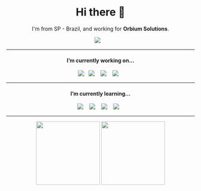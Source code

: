 <h1 align='center'> Hi there 👋</h1>

<p align='center'>
  I'm from SP - Brazil, and working for <b>Orbium Solutions</b>.
</p>

<p align='center'>
  <a href="https://www.linkedin.com/in/sahev/"><img src="https://img.shields.io/badge/linkedin-%230077B5.svg?&style=for-the-badge&logo=linkedin&logoColor=white" /></a>&nbsp;&nbsp;&nbsp;&nbsp;
</p>

<hr>

<h4 align='center'>I’m currently working on...</h4>

<p align='center'>
  <img src="https://img.shields.io/badge/.netcore%20-%23F7DF1E.svg?&style=for-the-badge&logo=.net&logoColor=white" />&nbsp;&nbsp;
  <img src="https://img.shields.io/badge/csharp%20-%234d97ff.svg?&style=for-the-badge&logo=.net&logoColor=white" />&nbsp;&nbsp;&nbsp;
  <img src="https://img.shields.io/badge/mssql%20-%23000000.svg?&style=for-the-badge&logo=sql&logoColor=white" />&nbsp;&nbsp;&nbsp;
  <img src="https://img.shields.io/badge/ASP.NET%20-%23e34f26.svg?&style=for-the-badge&logo=.net&color=green&logoColor=white" />&nbsp;&nbsp;&nbsp;
  
</p>

<hr>

<h4 align='center'>I’m currently learning...</h4>

<p align='center'>
   <img src="https://img.shields.io/badge/VueJs%20-%23e34f26.svg?&style=for-the-badge&logo=vue.js&color=green&logoColor=white" />&nbsp;&nbsp;&nbsp;
   <img src="https://img.shields.io/badge/node.js%20-%23339933.svg?&style=for-the-badge&logo=node.js&logoColor=white" />&nbsp;&nbsp;&nbsp;
   <img src="https://img.shields.io/badge/nestjs%20-%23e34f26.svg?&style=for-the-badge&logo=nestjs&color=green&logoColor=white" />&nbsp;&nbsp;&nbsp;
   <img src="https://img.shields.io/badge/Docker%20-%234d97ff.svg?&style=for-the-badge&logo=Docker&logoColor=white" />&nbsp;&nbsp;&nbsp; 
</p>


<hr>

<p align="center">
    <img height="170" src="https://github-readme-stats.vercel.app/api?username=sahev&show_icons=true&title_color=9400D3&icon_color=79ff97&text_color=9f9f9f&bg_color=151515" />
    <img height="170" src="https://github-readme-stats.vercel.app/api/top-langs/?username=sahev&layout=compact&title_color=fff&text_color=fff&bg_color=151515" />
</p>
